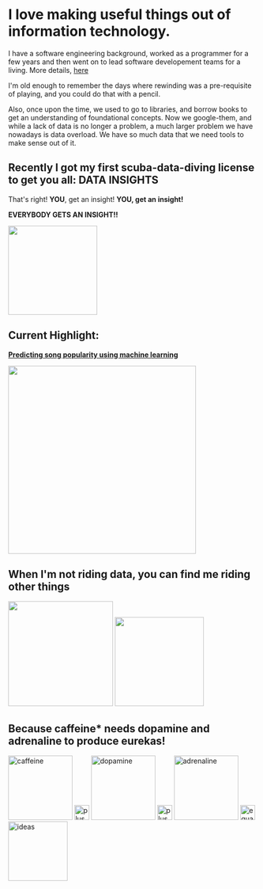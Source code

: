 
# I love making useful things out of information technology. 

I have a software engineering background, worked as a programmer for a few years and then went on to lead software developement teams for a living. More details, [here](https://www.linkedin.com/in/josephhigaki/)

I'm old enough to remember the days where rewinding was a pre-requisite of playing, and you could do that with a pencil.

Also, once upon the time, we used to go to libraries, and borrow books to get an understanding of foundational concepts. Now we google-them, and while a lack of data is no longer a problem, a much larger problem we have nowadays is data overload.
We have so much data that we need tools to make sense out of it.

## Recently I got my first scuba-data-diving license to get you all: **DATA INSIGHTS**

That's right!  **YOU**, get an insight! **YOU, get an insight!**

**EVERYBODY GETS AN INSIGHT!!**

<img src="https://user-images.githubusercontent.com/11904085/125473540-bedf6f82-cbad-4050-9a5c-b10762df2d2e.png" width="180">
 
<!-- I promise you one thing, my joke skills aren't directly proportional to my data ones.-->



## Current Highlight: 
**[Predicting song popularity using machine learning](https://github.com/joseph-higaki/music-hit-general)**

<img src="https://user-images.githubusercontent.com/11904085/125500268-e2c228e7-11fe-4264-93e6-4ee746c8d7d4.png" width="380">


## When I'm not riding data, you can find me riding other things

<span>
<img src="https://user-images.githubusercontent.com/11904085/125492432-13c8c11c-c989-432e-a289-411a9f557d80.png" width="212">
<img src="https://user-images.githubusercontent.com/11904085/125492457-348ecbaf-c5e8-4f29-a16e-833b5c468197.png" width="180">
</span>

## Because **caffeine*** needs **dopamine** and **adrenaline** to produce **eurekas!**

<span>
<img src="https://user-images.githubusercontent.com/11904085/125481452-46bf9ebd-2d43-40bc-95fc-1647ba9f7195.png" width="130" alt="caffeine"> 
<img src="https://user-images.githubusercontent.com/11904085/125490325-da64a758-a1e0-4225-9546-181aef3c7117.png" width="30" alt="plus">  
<img src="https://user-images.githubusercontent.com/11904085/125480992-f0c9f297-744b-455f-8b48-6fdbd6cf39ca.png" width="130" alt="dopamine"> 
<img src="https://user-images.githubusercontent.com/11904085/125490325-da64a758-a1e0-4225-9546-181aef3c7117.png" width="30" alt="plus">  
<img src="https://user-images.githubusercontent.com/11904085/125481715-1826605a-fe42-4f09-8211-2038c5916c62.png" width="130" alt="adrenaline"> 
<img src="https://user-images.githubusercontent.com/11904085/125490859-34951a8c-f26a-45f7-ab89-d361314478a7.png" width="30" alt="equals">  
<img src="https://user-images.githubusercontent.com/11904085/125489215-93891a29-7d13-4f61-a45b-aab950d2d1be.png" width="120" alt="ideas"> 
</span>

<!--
**joseph-higaki/joseph-higaki** is a ✨ _special_ ✨ repository because its `README.md` (this file) appears on your GitHub profile.

Here are some ideas to get you started:

- 🔭 I’m currently working on ...
- 🌱 I’m currently learning ...
- 👯 I’m looking to collaborate on ...
- 🤔 I’m looking for help with ...
- 💬 Ask me about ...
- 📫 How to reach me: ...
- 😄 Pronouns: ...
- ⚡ Fun fact: ...
-->
